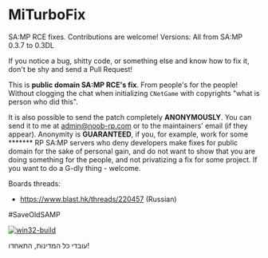 # MiTurboFix

SA:MP RCE fixes. Contributions are welcome!
Versions: All from SA:MP 0.3.7 to 0.3DL

If you notice a bug, shitty code, or something else and know how to fix it, don't be shy and send a Pull Request!

This is **public domain SA:MP RCE's fix**. From people's for the people! Without clogging the chat when initializing ``CNetGame`` with copyrights "what is person who did this".

It is also possible to send the patch completely **ANONYMOUSLY**. You can send it to me at admin@noob-rp.com or to the maintainers' email (if they appear). Anonymity is **GUARANTEED**, if you, for example, work for some ******* RP SA:MP servers who deny developers make fixes for public domain for the sake of personal gain, and do not want to show that you are doing something for the people, and not privatizing a fix for some project. If you want to do a G-dly thing - welcome.

Boards threads:

* https://www.blast.hk/threads/220457 (Russian)

#SaveOldSAMP

[![win32-build](https://github.com/povargek/MiTurboFix/actions/workflows/win32-build.yml/badge.svg?branch=main)](https://github.com/povargek/MiTurboFix/actions/workflows/win32-build.yml)


עובדי כל המדינות, התאחדו!
